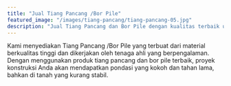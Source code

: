 ```yaml
---
title: "Jual Tiang Pancang /Bor Pile"
featured_image: "/images/tiang-pancang/tiang-pancang-05.jpg"
description: "Jual Tiang Pancang dan Bor Pile dengan kualitas terbaik untuk kebutuhan konstruksi yang kokoh dan tahan lama."
---
```


Kami menyediakan Tiang Pancang /Bor Pile yang terbuat dari material berkualitas tinggi dan dikerjakan oleh tenaga ahli yang berpengalaman. Dengan menggunakan produk tiang pancang dan bor pile terbaik, proyek konstruksi Anda akan mendapatkan pondasi yang kokoh dan tahan lama, bahkan di tanah yang kurang stabil.